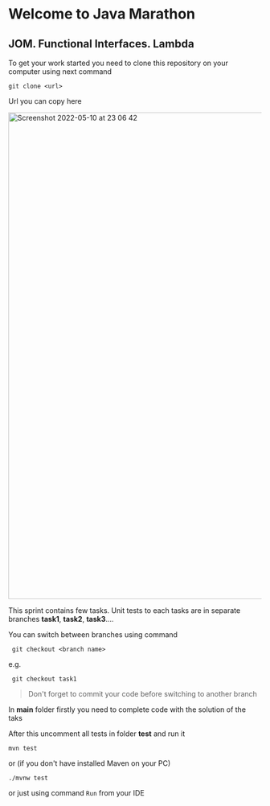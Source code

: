 # Welcome to Java Marathon
## JOM. Functional Interfaces. Lambda

To get your work started you need to clone this repository on your computer using next command
```
git clone <url>
```
Url you can copy here

<img width="968" alt="Screenshot 2022-05-10 at 23 06 42" src="https://user-images.githubusercontent.com/61456363/167713268-c89a4125-9467-47a6-a2d8-eb6fcefcc1dd.png">

 
This sprint contains few tasks. Unit tests to each tasks are in separate branches **task1**, **task2**, **task3**.... 

You can switch between branches using command
```
 git checkout <branch name>
```
 e.g.
```
 git checkout task1
 ```
 > Don't forget to commit your code before switching to another branch
 
 In **main** folder firstly you need to complete code with the solution of the taks
 
After this uncomment all tests in folder **test** and run it
```
mvn test
```
or (if you don't have installed Maven on your PC)
```
./mvnw test
```
or just using command `Run` from your IDE
 
